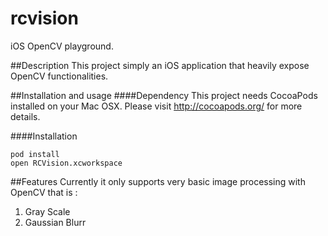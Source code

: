 rcvision
========

iOS OpenCV playground.

##Description
This project simply an iOS application that heavily expose OpenCV functionalities.

##Installation and usage
####Dependency
This project needs CocoaPods installed on your Mac OSX.
Please visit http://cocoapods.org/ for more details.

####Installation
```
pod install
open RCVision.xcworkspace
```
##Features
Currently it only supports very basic image processing with OpenCV that is :

1. Gray Scale
2. Gaussian Blurr




